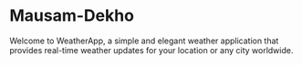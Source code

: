 # Mausam-Dekho
Welcome to WeatherApp, a simple and elegant weather application that provides real-time weather updates for your location or any city worldwide.
